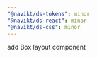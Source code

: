 ```yaml
---
"@navikt/ds-tokens": minor
"@navikt/ds-react": minor
"@navikt/ds-css": minor
---
```


add Box layout component
